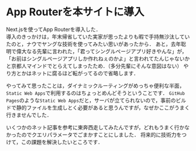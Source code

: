 # App Routerを本サイトに導入

Next.jsを使ってApp Routerを導入した．  
導入のきっかけは，年末帰省していた実家が思ったよりも暇で手持無沙汰していたのと，ナウでヤングな技術を使ってみたい思いがあったから．
あと，去年聡明で偉大なる先輩に言われた，「君ってシングルページアプリ好きやんな」が，「お前はシングルページアプリしか作れねぇのかよ」と言われてたんじゃないかと京都人マインドでとらえてしまったため．（多分先輩にそんな意図はない）
やり方とかはネットに腐るほど転がってるので省略します．  

やってみて思ったことは，ダイナミックルーティングがめっちゃ便利な半面，`Static Web Apps`で利用するのはちょっとめんどそうということです．
`GitHub Pages`のような`Static Web Apps`だと，サーバが立てられないので，事前のビルドで静的ファイルを生成しとく必要があると思うんですが，なぜかここがうまく行きませんでした．  

いくつかのネット記事を参考に東奔西走してみたんですが，どれもうまく行かなかったのでクエリパラメータでごまかすことにしました．
将来的に技術力をつけて，この課題を解決したいところです．
